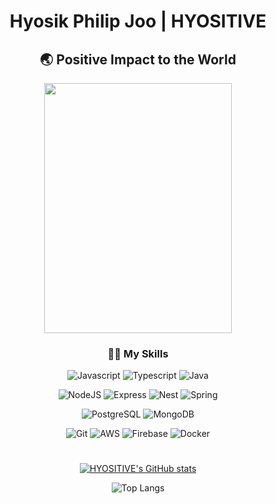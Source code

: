 <div align="center">
 
# Hyosik Philip Joo | HYOSITIVE 
  
## 🌏 Positive Impact to the World
<img src="https://user-images.githubusercontent.com/21357387/169088330-7aa77d6b-b3ec-4ad9-a071-243658ea26ed.jpg" width="300" height="400">  
 
### 👨‍💻 My Skills

 ![Javascript](https://img.shields.io/badge/Javascript-F7DF1E?style=for-the-badge&logo=javascript&logoColor=white)
 ![Typescript](https://img.shields.io/badge/Typescript-3178C6?style=for-the-badge&logo=typescript&logoColor=white)
 ![Java](https://img.shields.io/badge/Java-007396.svg?style=for-the-badge&logo=java&logoColor=white)
 
 ![NodeJS](https://img.shields.io/badge/Node.js-6DA55F?style=for-the-badge&logo=node.js&logoColor=white)
 ![Express](https://img.shields.io/badge/Express-000000?style=for-the-badge&logo=express&logoColor=white)
 ![Nest](https://img.shields.io/badge/Nest-E0234E?style=for-the-badge&logo=nestjs&logoColor=white)
 ![Spring](https://img.shields.io/badge/Spring-%236DB33F.svg?style=for-the-badge&logo=spring&logoColor=white)  
 
 ![PostgreSQL](https://img.shields.io/badge/PostgreSQL-4169E1.svg?style=for-the-badge&logo=postgresql&logoColor=white) 
 ![MongoDB](https://img.shields.io/badge/MongoDB-47A248.svg?style=for-the-badge&logo=mongodb&logoColor=white)  
 
 ![Git](https://img.shields.io/badge/Git-F05032.svg?style=for-the-badge&logo=git&logoColor=white)
 ![AWS](https://img.shields.io/badge/AWS-%23FF9900.svg?style=for-the-badge&logo=amazon-aws&logoColor=white)
 ![Firebase](https://img.shields.io/badge/Firebase-FFCA28.svg?style=for-the-badge&logo=firebase&logoColor=white)
 ![Docker](https://img.shields.io/badge/Docker-2496ED.svg?style=for-the-badge&logo=docker&logoColor=white)  
 
 #
 
 [![HYOSITIVE's GitHub stats](https://github-readme-stats.vercel.app/api?username=HYOSITIVE&show_icons=true&hide=stars)](https://github.com/anuraghazra/github-readme-stats)  
   
 ![Top Langs](https://github-readme-stats.vercel.app/api/top-langs/?username=HYOSITIVE&layout=compact&theme=default)  
</div>


<!--
**HYOSITIVE/HYOSITIVE** is a  _special_ ✨ repository because its `README.md` (this file) appears on your GitHub profile.

Here are some ideas to get you started:

- 🔭 I’m currently working on ...
- 🌱 I’m currently learning ...
- 👯 I’m looking to collaborate on ...
- 🤔 I’m looking for help with ...
- 💬 Ask me about ...
- 📫 How to reach me: ...
- 😄 Pronouns: ...
- ⚡ Fun fact: ...
-->
